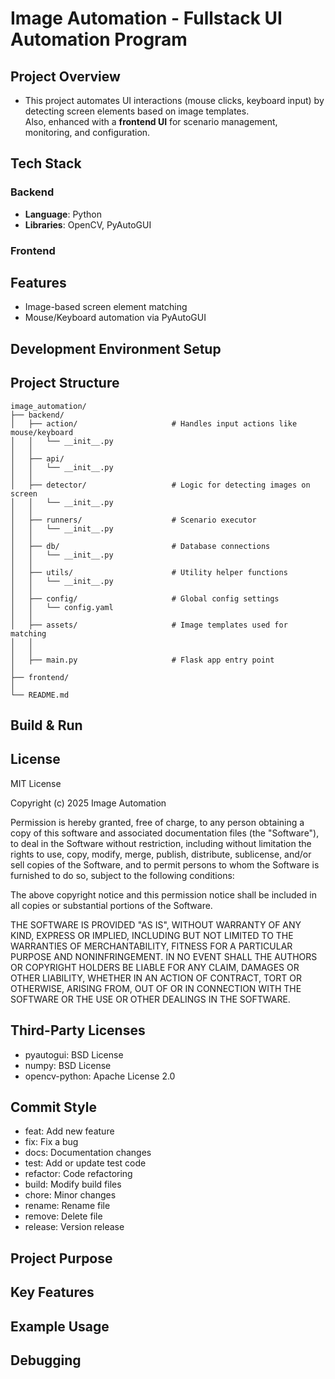 # Image Automation - Fullstack UI Automation Program

## Project Overview
- This project automates UI interactions (mouse clicks, keyboard input) by detecting screen elements based on image templates.  
Also, enhanced with a **frontend UI** for scenario management, monitoring, and configuration.

## Tech Stack

### Backend
- **Language**: Python
- **Libraries**: OpenCV, PyAutoGUI

### Frontend

## Features
- Image-based screen element matching
- Mouse/Keyboard automation via PyAutoGUI

## Development Environment Setup

## Project Structure
```
image_automation/
├── backend/
│   ├── action/                     # Handles input actions like mouse/keyboard
│   │   └── __init__.py
│   │
│   ├── api/                     
│   │   └── __init__.py
│   │
│   ├── detector/                   # Logic for detecting images on screen
│   │   └── __init__.py
│   │
│   ├── runners/                    # Scenario executor
│   │   └── __init__.py
│   │
│   ├── db/                         # Database connections
│   │   └── __init__.py
│   │
│   ├── utils/                      # Utility helper functions
│   │   └── __init__.py
│   │
│   ├── config/                     # Global config settings
│   │   └── config.yaml
│   │
│   ├── assets/                     # Image templates used for matching
│   │
│   │
│   ├── main.py                     # Flask app entry point
│
├── frontend/                       
│
└── README.md
```

## Build & Run

## License
MIT License

Copyright (c) 2025 Image Automation

Permission is hereby granted, free of charge, to any person obtaining a copy
of this software and associated documentation files (the "Software"), to deal
in the Software without restriction, including without limitation the rights
to use, copy, modify, merge, publish, distribute, sublicense, and/or sell
copies of the Software, and to permit persons to whom the Software is
furnished to do so, subject to the following conditions:

The above copyright notice and this permission notice shall be included in all
copies or substantial portions of the Software.

THE SOFTWARE IS PROVIDED "AS IS", WITHOUT WARRANTY OF ANY KIND, EXPRESS OR
IMPLIED, INCLUDING BUT NOT LIMITED TO THE WARRANTIES OF MERCHANTABILITY,
FITNESS FOR A PARTICULAR PURPOSE AND NONINFRINGEMENT. IN NO EVENT SHALL THE
AUTHORS OR COPYRIGHT HOLDERS BE LIABLE FOR ANY CLAIM, DAMAGES OR OTHER
LIABILITY, WHETHER IN AN ACTION OF CONTRACT, TORT OR OTHERWISE, ARISING FROM,
OUT OF OR IN CONNECTION WITH THE SOFTWARE OR THE USE OR OTHER DEALINGS IN THE
SOFTWARE.

## Third-Party Licenses
- pyautogui: BSD License
- numpy: BSD License
- opencv-python: Apache License 2.0

## Commit Style
- feat: Add new feature
- fix: Fix a bug
- docs: Documentation changes
- test: Add or update test code
- refactor: Code refactoring
- build: Modify build files
- chore: Minor changes
- rename: Rename file
- remove: Delete file
- release: Version release

## Project Purpose

## Key Features

## Example Usage

## Debugging